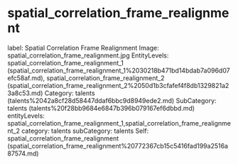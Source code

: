 # spatial_correlation_frame_realignment

label: Spatial Correlation Frame Realignment
Image: spatial_correlation_frame_realignment.jpg
EntityLevels: spatial_correlation_frame_realignment_1 (spatial_correlation_frame_realignment_1%2030218b471bd14bdab7a096d07efc58af.md), spatial_correlation_frame_realignment_2 (spatial_correlation_frame_realignment_2%2050d1b3cfafef4f8db1329821a23a8c53.md)
Category: talents (talents%2042a8cf28d58447ddaf6bbc9d8949ede2.md)
SubCategory: talents (talents%20f28bb9684e6847b396b079167ef6dbbd.md)
entityLevels: spatial_correlation_frame_realignment_1,spatial_correlation_frame_realignment_2
category: talents
subCategory: talents
Self: spatial_correlation_frame_realignment (spatial_correlation_frame_realignment%20772367cb15c5416fad199a2516a87574.md)

[](Untitled%2046cd72193c244c66b878b320526e849d.md)